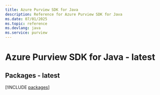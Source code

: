 ```yaml
---
title: Azure Purview SDK for Java
description: Reference for Azure Purview SDK for Java
ms.date: 07/01/2025
ms.topic: reference
ms.devlang: java
ms.service: purview
---
```

# Azure Purview SDK for Java - latest
## Packages - latest
[!INCLUDE [packages](purview-index.md)]